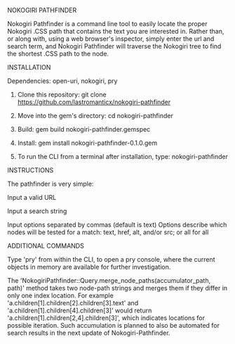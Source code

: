 NOKOGIRI PATHFINDER

Nokogiri Pathfinder is a command line tool to easily locate the proper Nokogiri .CSS path that contains the text you are interested in. Rather than, or along with, using a web browser's inspector, simply enter the url and search term, and Nokogiri Pathfinder will traverse the Nokogiri tree to find the shortest .CSS path to the node.


INSTALLATION

Dependencies: open-uri, nokogiri, pry

1. Clone this repository:
git clone https://github.com/lastromanticx/nokogiri-pathfinder

2. Move into the gem's directory:
cd nokogiri-pathfinder

4. Build:
gem build nokogiri-pathfinder.gemspec

5. Install:
gem install nokogiri-pathfinder-0.1.0.gem

5. To run the CLI from a terminal after installation, type:
nokogiri-pathfinder


INSTRUCTIONS

The pathfinder is very simple:

Input a valid URL

Input a search string

Input options separated by commas (default is text)
Options describe which nodes will be tested for a match:
  text, href, alt, and/or src; or all for all


ADDITIONAL COMMANDS

Type 'pry' from within the CLI, to open a pry console, where the current objects in memory are available for further investigation.

The 'NokogiriPathfinder::Query.merge_node_paths(accumulator_path, path)' method takes two node-path strings and merges them if they differ in only one index location. For example 'a.children[1].children[2].children[3].text' and 'a.children[1].children[4].children[3]' would return 'a.children[1].children[2,4].children[3]', which indicates locations for possible iteration. Such accumulation is planned to also be automated for search results in the next update of Nokogiri-Pathfinder.
